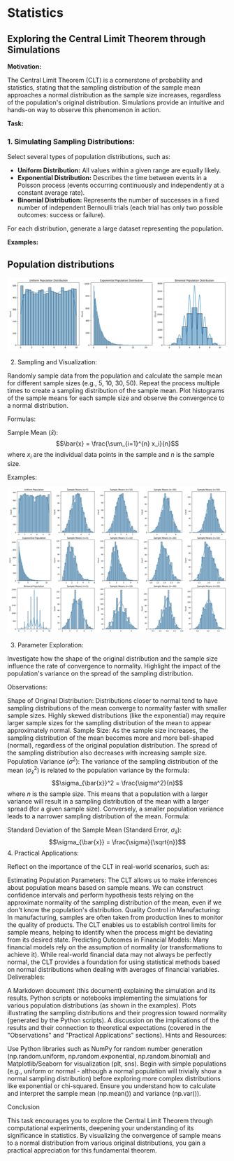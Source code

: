 # Statistics

## Exploring the Central Limit Theorem through Simulations

**Motivation:**

The Central Limit Theorem (CLT) is a cornerstone of probability and statistics, stating that the sampling distribution of the sample mean approaches a normal distribution as the sample size increases, regardless of the population's original distribution. Simulations provide an intuitive and hands-on way to observe this phenomenon in action.

**Task:**

### 1. Simulating Sampling Distributions:

Select several types of population distributions, such as:

* **Uniform Distribution:** All values within a given range are equally likely.
* **Exponential Distribution:** Describes the time between events in a Poisson process (events occurring continuously and independently at a constant average rate).
* **Binomial Distribution:** Represents the number of successes in a fixed number of independent Bernoulli trials (each trial has only two possible outcomes: success or failure).

For each distribution, generate a large dataset representing the population.

**Examples:**

## Population distributions


![Alt text](image.png)


2. Sampling and Visualization:

Randomly sample data from the population and calculate the sample mean for different sample sizes (e.g., 5, 10, 30, 50). Repeat the process multiple times to create a sampling distribution of the sample mean. Plot histograms of the sample means for each sample size and observe the convergence to a normal distribution.

Formulas:

Sample Mean ($\bar{x}$): $$\bar{x} = \frac{\sum_{i=1}^{n} x_i}{n}$$ where $x_i$ are the individual data points in the sample and $n$ is the sample size.

Examples:

![Alt text](image-1.png)

3. Parameter Exploration:

Investigate how the shape of the original distribution and the sample size influence the rate of convergence to normality. Highlight the impact of the population's variance on the spread of the sampling distribution.

Observations:

Shape of Original Distribution: Distributions closer to normal tend to have sampling distributions of the mean converge to normality faster with smaller sample sizes. Highly skewed distributions (like the exponential) may require larger sample sizes for the sampling distribution of the mean to appear approximately normal.
Sample Size: As the sample size increases, the sampling distribution of the mean becomes more and more bell-shaped (normal), regardless of the original population distribution. The spread of the sampling distribution also decreases with increasing sample size.
Population Variance ($\sigma^2$): The variance of the sampling distribution of the mean ($\sigma_{\bar{x}}^2$) is related to the population variance by the formula: $$\sigma_{\bar{x}}^2 = \frac{\sigma^2}{n}$$ where $n$ is the sample size. This means that a population with a larger variance will result in a sampling distribution of the mean with a larger spread (for a given sample size). Conversely, a smaller population variance leads to a narrower sampling distribution of the mean.
Formula:

Standard Deviation of the Sample Mean (Standard Error, $\sigma_{\bar{x}}$): $$\sigma_{\bar{x}} = \frac{\sigma}{\sqrt{n}}$$
4. Practical Applications:

Reflect on the importance of the CLT in real-world scenarios, such as:

Estimating Population Parameters: The CLT allows us to make inferences about population means based on sample means. We can construct confidence intervals and perform hypothesis tests relying on the approximate normality of the sampling distribution of the mean, even if we don't know the population's distribution.
Quality Control in Manufacturing: In manufacturing, samples are often taken from production lines to monitor the quality of products. The CLT enables us to establish control limits for sample means, helping to identify when the process might be deviating from its desired state.
Predicting Outcomes in Financial Models: Many financial models rely on the assumption of normality (or transformations to achieve it). While real-world financial data may not always be perfectly normal, the CLT provides a foundation for using statistical methods based on normal distributions when dealing with averages of financial variables.
Deliverables:

A Markdown document (this document) explaining the simulation and its results.
Python scripts or notebooks implementing the simulations for various population distributions (as shown in the examples).
Plots illustrating the sampling distributions and their progression toward normality (generated by the Python scripts).
A discussion on the implications of the results and their connection to theoretical expectations (covered in the "Observations" and "Practical Applications" sections).
Hints and Resources:

Use Python libraries such as NumPy for random number generation (np.random.uniform, np.random.exponential, np.random.binomial) and Matplotlib/Seaborn for visualization (plt, sns).
Begin with simple populations (e.g., uniform or normal - although a normal population will trivially show a normal sampling distribution) before exploring more complex distributions like exponential or chi-squared.
Ensure you understand how to calculate and interpret the sample mean (np.mean()) and variance (np.var()).

Conclusion

This task encourages you to explore the Central Limit Theorem through computational experiments, deepening your understanding of its significance in statistics. By visualizing the convergence of sample means to a normal distribution from various original distributions, you gain a practical appreciation for this fundamental theorem.